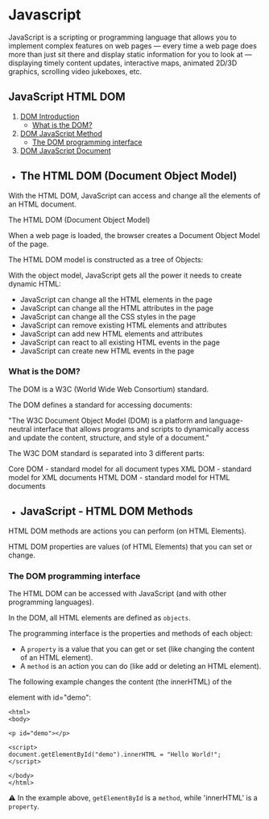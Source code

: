 # Javascript
JavaScript is a scripting or programming language that allows you to implement complex features on web pages — every time a web page does more than just sit there and display static information for you to look at — displaying timely content updates, interactive maps, animated 2D/3D graphics, scrolling video jukeboxes, etc.

## JavaScript HTML DOM

1. [ DOM Introduction ](#introduction)
    - [ What is the DOM? ](#dom)
3. [ DOM JavaScript Method ](#method)
    - [ The DOM programming interface ](#interface)
5. [ DOM JavaScript Document ](#syntax)

<a name="introduction"></a>
- ## The HTML DOM (Document Object Model)

With the HTML DOM, JavaScript can access and change all the elements of an HTML document.

The HTML DOM (Document Object Model)

When a web page is loaded, the browser creates a Document Object Model of the page.

The HTML DOM model is constructed as a tree of Objects:

With the object model, JavaScript gets all the power it needs to create dynamic HTML:
- JavaScript can change all the HTML elements in the page
- JavaScript can change all the HTML attributes in the page
- JavaScript can change all the CSS styles in the page
- JavaScript can remove existing HTML elements and attributes
- JavaScript can add new HTML elements and attributes
- JavaScript can react to all existing HTML events in the page
- JavaScript can create new HTML events in the page

<a name="dom"></a>
### What is the DOM?
The DOM is a W3C (World Wide Web Consortium) standard.

The DOM defines a standard for accessing documents:

"The W3C Document Object Model (DOM) is a platform and language-neutral interface that allows programs and scripts to dynamically access and update the content, structure, and style of a document."

The W3C DOM standard is separated into 3 different parts:

Core DOM - standard model for all document types
XML DOM - standard model for XML documents
HTML DOM - standard model for HTML documents

<a name="method"></a>
- ## JavaScript - HTML DOM Methods
HTML DOM methods are actions you can perform (on HTML Elements).

HTML DOM properties are values (of HTML Elements) that you can set or change.

<a name="interface"></a>
### The DOM programming interface
The HTML DOM can be accessed with JavaScript (and with other programming languages).

In the DOM, all HTML elements are defined as `objects`.

The programming interface is the properties and methods of each object:
- A `property` is a value that you can get or set (like changing the content of an HTML element).
- A `method` is an action you can do (like add or deleting an HTML element).

The following example changes the content (the innerHTML) of the <p> element with id="demo":
````
<html>
<body>

<p id="demo"></p>

<script>
document.getElementById("demo").innerHTML = "Hello World!";
</script>

</body>
</html>
````
⚠️ In the example above, ````getElementById```` is a `method`, while 'innerHTML' is a `property`.


    
